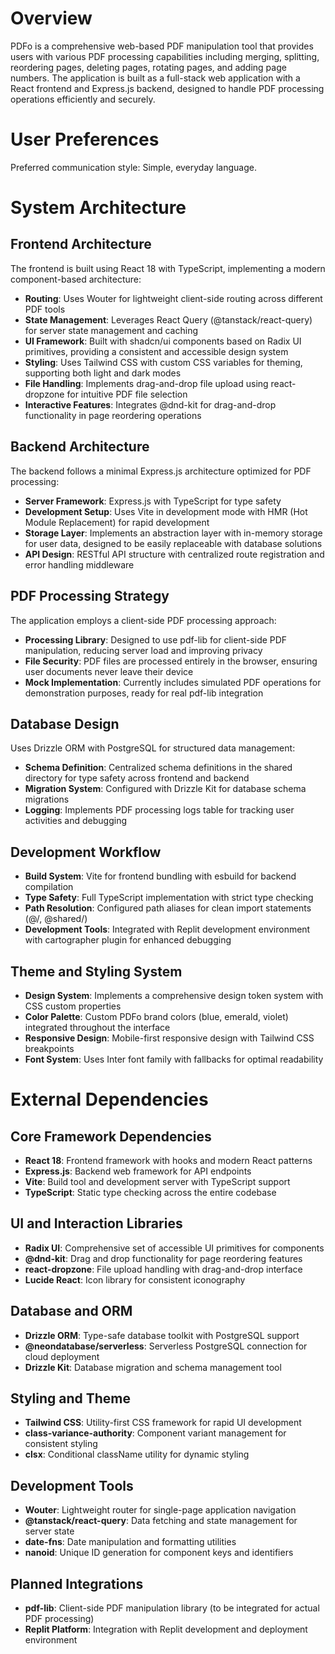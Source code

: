 # Overview

PDFo is a comprehensive web-based PDF manipulation tool that provides users with various PDF processing capabilities including merging, splitting, reordering pages, deleting pages, rotating pages, and adding page numbers. The application is built as a full-stack web application with a React frontend and Express.js backend, designed to handle PDF processing operations efficiently and securely.

# User Preferences

Preferred communication style: Simple, everyday language.

# System Architecture

## Frontend Architecture

The frontend is built using React 18 with TypeScript, implementing a modern component-based architecture:

- **Routing**: Uses Wouter for lightweight client-side routing across different PDF tools
- **State Management**: Leverages React Query (@tanstack/react-query) for server state management and caching
- **UI Framework**: Built with shadcn/ui components based on Radix UI primitives, providing a consistent and accessible design system
- **Styling**: Uses Tailwind CSS with custom CSS variables for theming, supporting both light and dark modes
- **File Handling**: Implements drag-and-drop file upload using react-dropzone for intuitive PDF file selection
- **Interactive Features**: Integrates @dnd-kit for drag-and-drop functionality in page reordering operations

## Backend Architecture

The backend follows a minimal Express.js architecture optimized for PDF processing:

- **Server Framework**: Express.js with TypeScript for type safety
- **Development Setup**: Uses Vite in development mode with HMR (Hot Module Replacement) for rapid development
- **Storage Layer**: Implements an abstraction layer with in-memory storage for user data, designed to be easily replaceable with database solutions
- **API Design**: RESTful API structure with centralized route registration and error handling middleware

## PDF Processing Strategy

The application employs a client-side PDF processing approach:

- **Processing Library**: Designed to use pdf-lib for client-side PDF manipulation, reducing server load and improving privacy
- **File Security**: PDF files are processed entirely in the browser, ensuring user documents never leave their device
- **Mock Implementation**: Currently includes simulated PDF operations for demonstration purposes, ready for real pdf-lib integration

## Database Design

Uses Drizzle ORM with PostgreSQL for structured data management:

- **Schema Definition**: Centralized schema definitions in the shared directory for type safety across frontend and backend
- **Migration System**: Configured with Drizzle Kit for database schema migrations
- **Logging**: Implements PDF processing logs table for tracking user activities and debugging

## Development Workflow

- **Build System**: Vite for frontend bundling with esbuild for backend compilation
- **Type Safety**: Full TypeScript implementation with strict type checking
- **Path Resolution**: Configured path aliases for clean import statements (@/, @shared/)
- **Development Tools**: Integrated with Replit development environment with cartographer plugin for enhanced debugging

## Theme and Styling System

- **Design System**: Implements a comprehensive design token system with CSS custom properties
- **Color Palette**: Custom PDFo brand colors (blue, emerald, violet) integrated throughout the interface
- **Responsive Design**: Mobile-first responsive design with Tailwind CSS breakpoints
- **Font System**: Uses Inter font family with fallbacks for optimal readability

# External Dependencies

## Core Framework Dependencies
- **React 18**: Frontend framework with hooks and modern React patterns
- **Express.js**: Backend web framework for API endpoints
- **Vite**: Build tool and development server with TypeScript support
- **TypeScript**: Static type checking across the entire codebase

## UI and Interaction Libraries
- **Radix UI**: Comprehensive set of accessible UI primitives for components
- **@dnd-kit**: Drag and drop functionality for page reordering features
- **react-dropzone**: File upload handling with drag-and-drop interface
- **Lucide React**: Icon library for consistent iconography

## Database and ORM
- **Drizzle ORM**: Type-safe database toolkit with PostgreSQL support
- **@neondatabase/serverless**: Serverless PostgreSQL connection for cloud deployment
- **Drizzle Kit**: Database migration and schema management tool

## Styling and Theme
- **Tailwind CSS**: Utility-first CSS framework for rapid UI development
- **class-variance-authority**: Component variant management for consistent styling
- **clsx**: Conditional className utility for dynamic styling

## Development Tools
- **Wouter**: Lightweight router for single-page application navigation
- **@tanstack/react-query**: Data fetching and state management for server state
- **date-fns**: Date manipulation and formatting utilities
- **nanoid**: Unique ID generation for component keys and identifiers

## Planned Integrations
- **pdf-lib**: Client-side PDF manipulation library (to be integrated for actual PDF processing)
- **Replit Platform**: Integration with Replit development and deployment environment